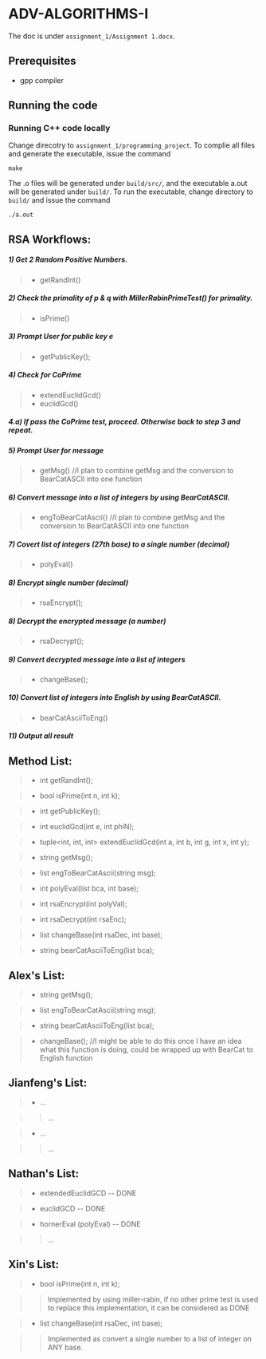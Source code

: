 # ADV-ALGORITHMS-I

The doc is under `assignment_1/Assignment 1.docx`.

## Prerequisites

- gpp compiler

## Running the code

### Running C++ code locally

Change direcotry to `assignment_1/programming_project`. To complie all files and generate the executable, issue the command 
    
    make
    
The .o files will be generated under `build/src/`, and the executable a.out will be generated under `build/`. To run the executable, change directory to `build/` and issue the command
    
    ./a.out
    

## RSA Workflows:
##### 1) Get 2 Random Positive Numbers.
>- getRandInt()

##### 2) Check the primality of p & q with MillerRabinPrimeTest() for primality.
>- isPrime()

##### 3) Prompt User for public key **e**
>- getPublicKey();

##### 4) Check for CoPrime
>- extendEuclidGcd()
>- euclidGcd()

##### 4.a) If pass the CoPrime test, proceed. Otherwise back to step 3 and repeat.

##### 5) Prompt User for message
>- getMsg() //I plan to combine getMsg and the conversion to BearCatASCII into one function

##### 6) Convert message into a list of integers by using BearCatASCII.
>- engToBearCatAscii() //I plan to combine getMsg and the conversion to BearCatASCII into one function

##### 7) Covert list of integers (27th base) to a single number (decimal)
>- polyEval()

##### 8) Encrypt single number (decimal) 
>- rsaEncrypt();

##### 8) Decrypt the encrypted message (a number)
>- rsaDecrypt();

##### 9) Convert decrypted message into a list of integers
>- changeBase();

##### 10) Convert list of integers into English by using BearCatASCII.
>- bearCatAsciiToEng()

##### 11) Output all result



## Method List:
>- int getRandInt();

>- bool isPrime(int n, int k);

>- int getPublicKey();

>- int euclidGcd(int e, int phiN);

>- tuple<int, int, int> extendEuclidGcd(int a, int b, int g, int x, int y);

>- string getMsg();

>- list<int> engToBearCatAscii(string msg);

>- int polyEval(list<int> bca, int base);

>- int rsaEncrypt(int polyVal);

>- int rsaDecrypt(int rsaEnc);

>- list<int> changeBase(int rsaDec, int base);

>- string bearCatAsciiToEng(list<int> bca);

## Alex's List:
>- string getMsg();

>- list<int> engToBearCatAscii(string msg);

>- string bearCatAsciiToEng(list<int> bca);
    
>- changeBase(); //I might be able to do this once I have an idea what this function is doing, could be wrapped up with BearCat to English function

## Jianfeng's List:
>- ...

>> ...

>- ...

>> ...

## Nathan's List:
>- extendedEuclidGCD -- DONE

>- euclidGCD -- DONE

>- hornerEval (polyEval) -- DONE

>> ...

## Xin's List:
>- bool isPrime(int n, int k); 

>> Implemented by using miller-rabin, if no other prime test is used to replace this implementation, it can be considered as DONE

>- list<int> changeBase(int rsaDec, int base);

>> Implemented as convert a single number to a list of integer on ANY base.
